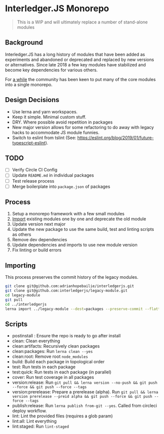 # Interledger.JS Monorepo

> This is a WIP and will ultimately replace a number of stand-alone modules

## Background

Interledger.JS has a long history of modules that have been added as experiments and abandoned or deprecated and replaced by new versions or alternatives. Since late 2018 a few key modules have stabilized and become key dependencies for various others.

For [a while](https://forum.interledger.org/t/interledgerjs-monorepo/318) the community has been keen to put many of the core modules into a single monorepo.

## Design Decisions

 - Use lerna and yarn workspaces.
 - Keep it simple. Minimal custom stuff.
 - DRY. Where possible avoid repetition in packages
 - New major version allows for some refactoring to do away with legacy hacks to accommodate JS module funnies.
 - Switch to eslint from tslint (See: https://eslint.org/blog/2019/01/future-typescript-eslint).

## TODO

 - [ ] Verify Circle CI Config
 - [ ] Update `README.md` in individual packages
 - [ ] Test release process
 - [ ] Merge boilerplate into `package.json` of packages

## Process

 1. Setup a monorepo framework with a few small modules
 2. [Import](#importing) existing modules one by one and deprecate the old module
 3. Update version next major
 4. Update the new package to use the same build, test and linting scripts as others
 5. Remove dev dependencies
 6. Update dependencies and imports to use new module version
 7. Fix linting or build errors

## Importing

This process preserves the commit history of the legacy modules.  

```sh
git clone git@github.com:adrianhopebailie/interledgerjs.git
git clone git@github.com:interledgerjs/legacy-module.git
cd legacy-module
git pull
cd ../interledgerjs
lerna import ../legacy-module --dest=packages --preserve-commit --flatten
```

## Scripts

- postinstall : Ensure the repo is ready to go after install
- clean: Clean everything
- clean:artifacts: Recursively clean packages
- clean:packages: Run `lerna clean --yes`
- clean:root: Remove root `node_modules`
- build: Build each package in topological order
- test: Run tests in each package
- test:quick: Run tests in each package (in parallel)
- cover: Run test coverage in all packages
- version:release: Run `git pull && lerna version --no-push && git push --force && git push --force --tags`
- version:prerelease: Prepare a prerelease (alpha). Run `git pull && lerna version prerelease --preid alpha && git push --force && git push --force --tags`
- publish:release: Run `lerna publish from-git --yes`. Called from circleci deploy workflow.
- lint: Lint the provided files (requires a glob param)
- lint:all: Lint everything
- lint:staged: Run `lint-staged`
